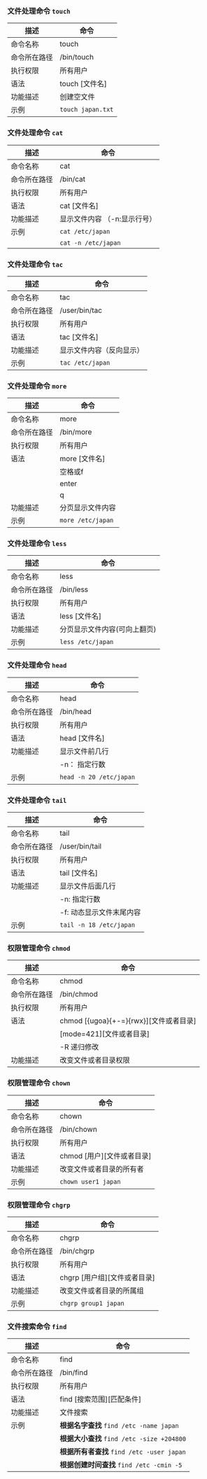 ### 文件处理命令    ```touch```
描述 | 命令
---|---
命令名称 | touch
命令所在路径 | /bin/touch
执行权限 | 所有用户
语法 | touch [文件名]
功能描述 | 创建空文件
示例 | ```touch japan.txt```

### 文件处理命令    ```cat```
描述 | 命令
---|---
命令名称 | cat
命令所在路径 | /bin/cat
执行权限 | 所有用户
语法 | cat [文件名]
功能描述 | 显示文件内容 （-n:显示行号）
示例 | ```cat /etc/japan``` 
|    | ```cat -n /etc/japan```

### 文件处理命令    ```tac```
描述 | 命令
---|---
命令名称 | tac
命令所在路径 | /user/bin/tac
执行权限 | 所有用户
语法 | tac [文件名]
功能描述 | 显示文件内容（反向显示）
示例 | ```tac /etc/japan```

### 文件处理命令    ```more```
描述 | 命令
---|---
命令名称 | more
命令所在路径 | /bin/more
执行权限 | 所有用户
语法 | more [文件名]
|        | 空格或f| 翻页
|        | enter| 换行
|        | q| 退出
功能描述 | 分页显示文件内容
示例 | ```more /etc/japan```

### 文件处理命令    ```less```
描述 | 命令
---|---
命令名称 | less
命令所在路径 | /bin/less
执行权限 | 所有用户
语法 | less [文件名]
功能描述 | 分页显示文件内容(可向上翻页)
示例 | ```less /etc/japan```

### 文件处理命令    ```head```
描述 | 命令
---|---
命令名称 | head
命令所在路径 | /bin/head
执行权限 | 所有用户
语法 | head [文件名]
功能描述 | 显示文件前几行
|        | -n： 指定行数
示例 | ```head -n 20 /etc/japan```

### 文件处理命令    ```tail```
描述 | 命令
---|---
命令名称 | tail
命令所在路径 | /user/bin/tail
执行权限 | 所有用户
语法 | tail [文件名]
功能描述 | 显示文件后面几行
|        | -n: 指定行数
|        | -f: 动态显示文件末尾内容
示例 | ```tail -n 18 /etc/japan```

### 权限管理命令    ```chmod```
描述 | 命令
---|---
命令名称 | chmod
命令所在路径 | /bin/chmod
执行权限 | 所有用户
语法 | chmod [{ugoa}{+-=}{rwx}][文件或者目录]
|        | [mode=421][文件或者目录]
|        | -R 递归修改
功能描述 | 改变文件或者目录权限

### 权限管理命令    ```chown```
描述 | 命令
---|---
命令名称 | chown
命令所在路径 | /bin/chown
执行权限 | 所有用户
语法 | chmod [用户][文件或者目录]
功能描述 | 改变文件或者目录的所有者
示例| ```chown user1 japan```

### 权限管理命令    ```chgrp```
描述 | 命令
---|---
命令名称 | chgrp
命令所在路径 | /bin/chgrp
执行权限 | 所有用户
语法 | chgrp [用户组][文件或者目录]
功能描述 | 改变文件或者目录的所属组
示例| ```chgrp group1 japan```

### 文件搜索命令    ```find```
描述 | 命令
---|---
命令名称 | find
命令所在路径 | /bin/find
执行权限 | 所有用户
语法 | find [搜索范围][匹配条件]
功能描述 | 文件搜索
示例| **根据名字查找** ```find /etc -name japan```
|   | **根据大小查找** ```find /etc -size +204800```
|   | **根据所有者查找** ```find /etc -user japan```
|   | **根据创建时间查找** ```find /etc -cmin -5```